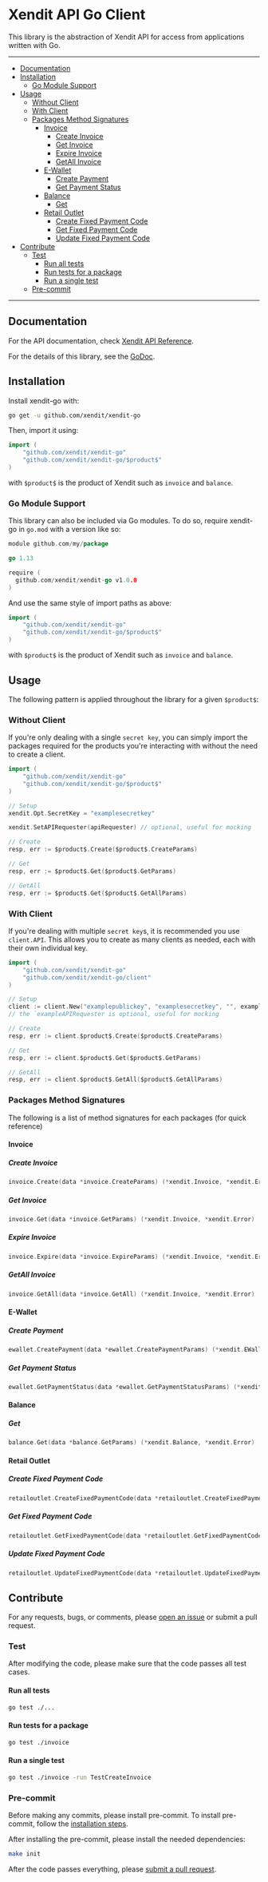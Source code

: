 # Xendit API Go Client

This library is the abstraction of Xendit API for access from applications written with Go.

---

<!-- START doctoc generated TOC please keep comment here to allow auto update -->
<!-- DON'T EDIT THIS SECTION, INSTEAD RE-RUN doctoc TO UPDATE -->


- [Documentation](#documentation)
- [Installation](#installation)
  - [Go Module Support](#go-module-support)
- [Usage](#usage)
  - [Without Client](#without-client)
  - [With Client](#with-client)
  - [Packages Method Signatures](#packages-method-signatures)
    - [Invoice](#invoice)
      - [Create Invoice](#create-invoice)
      - [Get Invoice](#get-invoice)
      - [Expire Invoice](#expire-invoice)
      - [GetAll Invoice](#getall-invoice)
    - [E-Wallet](#e-wallet)
      - [Create Payment](#create-payment)
      - [Get Payment Status](#get-payment-status)
    - [Balance](#balance)
      - [Get](#get)
    - [Retail Outlet](#retail-outlet)
      - [Create Fixed Payment Code](#create-fixed-payment-code)
      - [Get Fixed Payment Code](#get-fixed-payment-code)
      - [Update Fixed Payment Code](#update-fixed-payment-code)
- [Contribute](#contribute)
  - [Test](#test)
    - [Run all tests](#run-all-tests)
    - [Run tests for a package](#run-tests-for-a-package)
    - [Run a single test](#run-a-single-test)
  - [Pre-commit](#pre-commit)

<!-- END doctoc generated TOC please keep comment here to allow auto update -->

---

## Documentation

For the API documentation, check [Xendit API Reference](https://xendit.github.io/apireference).

For the details of this library, see the [GoDoc](http://godoc.org/github.com/xendit/xendit-go).

## Installation

Install xendit-go with:

```sh
go get -u github.com/xendit/xendit-go
```

Then, import it using:

```go
import (
    "github.com/xendit/xendit-go"
    "github.com/xendit/xendit-go/$product$"
)
```

with `$product$` is the product of Xendit such as `invoice` and `balance`.

### Go Module Support

This library can also be included via Go modules. To do so, require xendit-go in `go.mod` with a version like so:

```go
module github.com/my/package

go 1.13

require (
  github.com/xendit/xendit-go v1.0.0
)
```

And use the same style of import paths as above:

```go
import (
    "github.com/xendit/xendit-go"
    "github.com/xendit/xendit-go/$product$"
)
```

with `$product$` is the product of Xendit such as `invoice` and `balance`.

## Usage

The following pattern is applied throughout the library for a given `$product$`:

### Without Client

If you're only dealing with a single `secret key`, you can simply import the packages required for the products you're interacting with without the need to create a client.

```go
import (
    "github.com/xendit/xendit-go"
    "github.com/xendit/xendit-go/$product$"
)

// Setup
xendit.Opt.SecretKey = "examplesecretkey"

xendit.SetAPIRequester(apiRequester) // optional, useful for mocking

// Create
resp, err := $product$.Create($product$.CreateParams)

// Get
resp, err := $product$.Get($product$.GetParams)

// GetAll
resp, err := $product$.Get($product$.GetAllParams)
```

### With Client

If you're dealing with multiple `secret key`s, it is recommended you use `client.API`. This allows you to create as many clients as needed, each with their own individual key.

```go
import (
    "github.com/xendit/xendit-go"
    "github.com/xendit/xendit-go/client"
)

// Setup
client := client.New("examplepublickey", "examplesecretkey", "", exampleAPIRequester)
// the `exampleAPIRequester is optional, useful for mocking

// Create
resp, err := client.$product$.Create($product$.CreateParams)

// Get
resp, err := client.$product$.Get($product$.GetParams)

// GetAll
resp, err := client.$product$.GetAll($product$.GetAllParams)
```

### Packages Method Signatures

The following is a list of method signatures for each packages (for quick reference)

#### Invoice

##### Create Invoice

```go
invoice.Create(data *invoice.CreateParams) (*xendit.Invoice, *xendit.Error)
```

##### Get Invoice

```go
invoice.Get(data *invoice.GetParams) (*xendit.Invoice, *xendit.Error)
```

##### Expire Invoice

```go
invoice.Expire(data *invoice.ExpireParams) (*xendit.Invoice, *xendit.Error)
```

##### GetAll Invoice

```go
invoice.GetAll(data *invoice.GetAll) (*xendit.Invoice, *xendit.Error)
```

#### E-Wallet

##### Create Payment

```go
ewallet.CreatePayment(data *ewallet.CreatePaymentParams) (*xendit.EWallet, *xendit.Error)
```

##### Get Payment Status

```go
ewallet.GetPaymentStatus(data *ewallet.GetPaymentStatusParams) (*xendit.EWallet, *xendit.Error)
```

#### Balance

##### Get

```go
balance.Get(data *balance.GetParams) (*xendit.Balance, *xendit.Error)
```

#### Retail Outlet

##### Create Fixed Payment Code

```go
retailoutlet.CreateFixedPaymentCode(data *retailoutlet.CreateFixedPaymentCodeParams) (*xendit.RetailOutlet, *xendit.Error)
```

##### Get Fixed Payment Code

```go
retailoutlet.GetFixedPaymentCode(data *retailoutlet.GetFixedPaymentCodeParams) (*xendit.RetailOutlet, *xendit.Error)
```

##### Update Fixed Payment Code

```go
retailoutlet.UpdateFixedPaymentCode(data *retailoutlet.UpdateFixedPaymentCodeParams) (*xendit.RetailOutlet, *xendit.Error)
```

## Contribute

For any requests, bugs, or comments, please [open an issue](https://github.com/xendit/xendit-go/issues/new) or submit a pull request.

### Test

After modifying the code, please make sure that the code passes all test cases.

#### Run all tests

```sh
go test ./...
```

#### Run tests for a package

```sh
go test ./invoice
```

#### Run a single test

```sh
go test ./invoice -run TestCreateInvoice
```

### Pre-commit

Before making any commits, please install pre-commit.
To install pre-commit, follow the [installation steps](https://pre-commit.com/#install).

After installing the pre-commit, please install the needed dependencies:

```sh
make init
```

After the code passes everything, please [submit a pull request](https://github.com/xendit/xendit-go/pulls).
